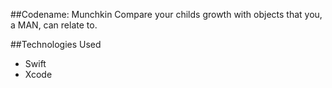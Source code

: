 ##Codename: Munchkin
Compare your childs growth with objects that you, a MAN, can relate to.

##Technologies Used
- Swift
- Xcode

